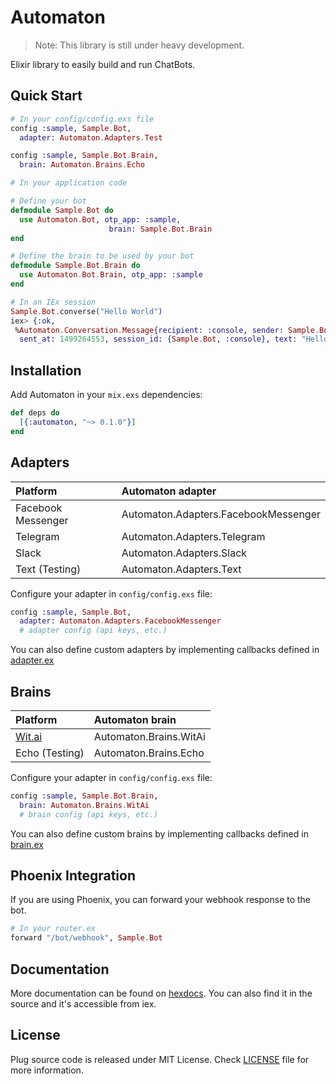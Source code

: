 # Automaton

> Note: This library is still under heavy development.

Elixir library to easily build and run ChatBots.

## Quick Start

```elixir
# In your config/config.exs file
config :sample, Sample.Bot,
  adapter: Automaton.Adapters.Test

config :sample, Sample.Bot.Brain,
  brain: Automaton.Brains.Echo

# In your application code

# Define your bot
defmodule Sample.Bot do
  use Automaton.Bot, otp_app: :sample,
                      brain: Sample.Bot.Brain
end

# Define the brain to be used by your bot
defmodule Sample.Bot.Brain do
  use Automaton.Bot.Brain, otp_app: :sample
end

# In an IEx session
Sample.Bot.converse("Hello World")
iex> {:ok,
 %Automaton.Conversation.Message{recipient: :console, sender: Sample.Bot,
  sent_at: 1499264553, session_id: {Sample.Bot, :console}, text: "Hello World"}}
```

## Installation

Add Automaton in your `mix.exs` dependencies:

  ```elixir
  def deps do
    [{:automaton, "~> 0.1.0"}]
  end
  ```

## Adapters

Platform          | Automaton adapter
:-----------------| :------------------------
Facebook Messenger| Automaton.Adapters.FacebookMessenger
Telegram          | Automaton.Adapters.Telegram
Slack             | Automaton.Adapters.Slack
Text (Testing)    | Automaton.Adapters.Text

Configure your adapter in `config/config.exs` file:

```elixir
config :sample, Sample.Bot,
  adapter: Automaton.Adapters.FacebookMessenger
  # adapter config (api keys, etc.)
```

You can also define custom adapters by implementing callbacks defined in
[adapter.ex](https://github.com/flexnode/automaton/blob/master/lib/automaton/adapter.ex)

## Brains

Platform                | Automaton brain
:-----------------------| :------------------------
[Wit.ai](http://wit.ai) | Automaton.Brains.WitAi
Echo (Testing)          | Automaton.Brains.Echo

Configure your adapter in `config/config.exs` file:

```elixir
config :sample, Sample.Bot.Brain,
  brain: Automaton.Brains.WitAi
  # brain config (api keys, etc.)
```

You can also define custom brains by implementing callbacks defined in
[brain.ex](https://github.com/flexnode/automaton/blob/master/lib/automaton/bot/brain.ex)

## Phoenix Integration

If you are using Phoenix, you can forward your webhook response to the bot.

```elixir
# In your router.ex
forward "/bot/webhook", Sample.Bot
```

## Documentation

More documentation can be found on [hexdocs](https://hex.pm/automaton). You can also find it in the source and it's accessible from iex.

## License

Plug source code is released under MIT License.
Check [LICENSE](https://github.com/flexnode/automaton/blob/master/LICENSE.md) file for more information.